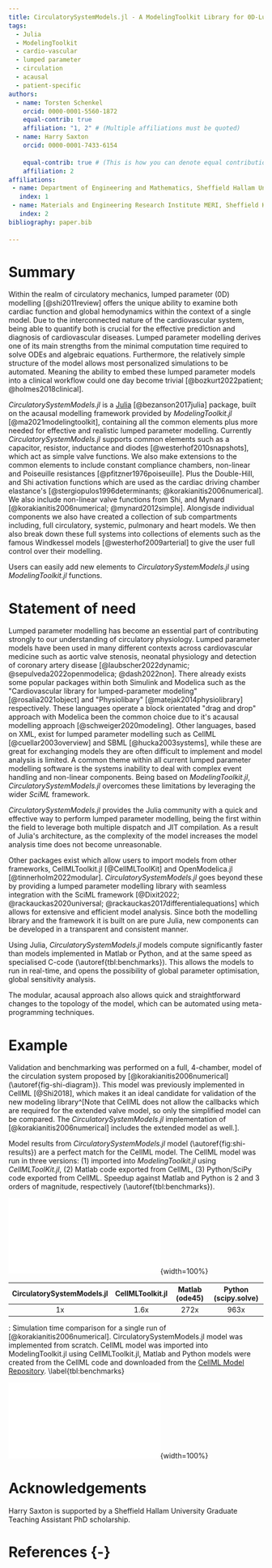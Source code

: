 ```yaml
---
title: CirculatorySystemModels.jl - A ModelingToolkit Library for 0D-Lumped-Parameter Models of the Cardiovascular Circulation
tags:
  - Julia
  - ModelingToolkit
  - cardio-vascular
  - lumped parameter
  - circulation
  - acausal
  - patient-specific
authors:
  - name: Torsten Schenkel
    orcid: 0000-0001-5560-1872 
    equal-contrib: true
    affiliation: "1, 2" # (Multiple affiliations must be quoted)
  - name: Harry Saxton
    orcid: 0000-0001-7433-6154

    equal-contrib: true # (This is how you can denote equal contributions between multiple authors)
    affiliation: 2
affiliations:
 - name: Department of Engineering and Mathematics, Sheffield Hallam University, UK
   index: 1
 - name: Materials and Engineering Research Institute MERI, Sheffield Hallam University, UK
   index: 2
bibliography: paper.bib

---
```


# Summary

Within the realm of circulatory mechanics, lumped parameter (0D)
modelling [@shi2011review] offers the unique ability to examine both
cardiac function and global hemodynamics within the context of a single
model. Due to the interconnected nature of the cardiovascular system,
being able to quantify both is crucial for the effective prediction and
diagnosis of cardiovascular diseases. Lumped parameter modelling derives
one of its main strengths from the minimal computation time required to
solve ODEs and algebraic equations. Furthermore, the relatively simple
structure of the model allows most personalized simulations to be
automated. Meaning the ability to embed these lumped parameter models
into a clinical workflow could one day become trivial
[@bozkurt2022patient; @holmes2018clinical].

_CirculatorySystemModels.jl_ is a [Julia](https://www.julialang.org) [@bezanson2017julia] 
package, built on the acausal modelling framework provided by _ModelingToolkit.jl_
[@ma2021modelingtoolkit], containing all the common elements plus more
needed for effective and realistic lumped parameter modelling. Currently
_CirculatorySystemModels.jl_ supports common elements such as a capacitor,
resistor, inductance and diodes [@westerhof2010snapshots], which act as
simple valve functions. We also make extensions to the common elements
to include constant compliance chambers, non-linear and Poiseuille
resistances [@pfitzner1976poiseuille]. Plus the Double-Hill, and Shi
activation functions which are used as the cardiac driving chamber
elastance's
[@stergiopulos1996determinants; @korakianitis2006numerical].
We also include non-linear valve functions from Shi, and Mynard
[@korakianitis2006numerical; @mynard2012simple].
Alongisde individual components we also have created a collection of sub
compartments including, full circulatory, systemic, pulmonary and heart
models. We then also break down these full systems into collections of
elements such as the famous Windkessel models [@westerhof2009arterial]
to give the user full control over their modelling.

Users can easily add new elements to _CirculatorySystemModels.jl_ 
using _ModelingToolkit.jl_ functions.

# Statement of need

Lumped parameter modelling has become an essential part of contributing
strongly to our understanding of circulatory physiology. Lumped
parameter models have been used in many different contexts across
cardiovascular medicine such as aortic valve stenosis, neonatal
physiology and detection of coronary artery disease
[@laubscher2022dynamic; @sepulveda2022openmodelica; @dash2022non]. There
already exists some popular packages within both Simulink and Modelica
such as the "Cardiovascular library for lumped-parameter modeling"
[@rosalia2021object] and "Physiolibary" [@matejak2014physiolibrary]
respectively. These languages operate a block orientated "drag and
drop" approach with Modelica been the common choice due to it's acausal
modelling approach [@schweiger2020modeling]. Other languages, based on
XML, exist for lumped parameter modelling such as CellML
[@cuellar2003overview] and SBML [@hucka2003systems], while these are
great for exchanging models they are often difficult to implement and
model analysis is limited. A common theme within all current lumped 
parameter modelling software is the systems inability to deal with
complex event handling and non-linear components. 
Being based on _ModelingToolkit.jl_, _CirculatorySystemModels.jl_ overcomes
these limitations by leveraging the wider _SciML_ framework.

_CirculatorySystemModels.jl_
provides the Julia community with a quick and effective way to perform
lumped parameter modelling, being the first within the field to leverage
both multiple dispatch and JIT compilation. As a result of Julia's
architecture, as the complexity of the model increases the model
analysis time does not become unreasonable. 

Other packages exist which
allow users to import models from other frameworks, CellMLToolkit.jl
[@CellMLToolKit] and OpenModelica.jl [@tinnerholm2022modular]. 
_CirculatorySystemModels.jl_ goes beyond these by providing a lumped parameter modelling library
with seamless integration with the SciML framework 
[@Dixit2022; @rackauckas2020universal; @rackauckas2017differentialequations]
which allows for extensive and efficient model analysis.
Since both the modelling library and the framework it is built on are pure Julia,
new components can be developed in a transparent and consistent manner.

Using Julia, _CirculatorySystemModels.jl_ models compute significantly faster
than models implemented in Matlab or Python, and at the same speed as 
specialised C-code (\autoref{tbl:benchmarks}). This allows the models to run in real-time,
and opens the possibility of global parameter optimisation, global sensitivity analysis.

The modular, acausal approach also allows quick and straightforward changes to the
topology of the model, which can be automated using meta-programming techniques.



# Example

Validation and benchmarking was performed on a full, 4-chamber, model of the circulation system
proposed by [@korakianitis2006numerical] (\autoref{fig-shi-diagram}). This model was previously implemented in CellML [@Shi2018],
which makes it an ideal candidate for validation of the new modeling library^[Note that CellML does not allow the callbacks which are required for the
extended valve model, so only the simplified model can be compared. The _CirculatorySystemModels.jl_
implementation of [@korakianitis2006numerical] includes the extended model as well.].


Model results from _CirculatorySystemModels.jl_ model (\autoref{fig:shi-results}) are a perfect match for the CellML model.
The CellML model was run in three versions: (1) imported into _ModelingToolkit.jl_ using _CellMLToolKit.jl_,
(2) Matlab code exported from CellML, (3) Python/SciPy code exported from CellML. 
Speedup against Matlab and Python is 2 and 3 orders of magnitude, respectively (\autoref{tbl:benchmarks}).

![4-chamber, full-circulationmodel from [@korakianitis2006numerical]. Groupings in dashed rectangles are implemented as compound subsystems, which in turn have been composed from individual resistor, compliance, and inertance elements. Ventricles and Atria implemented as time-variable elastances. Both simplified and dynamic, non-linear valve models are implemented. \label{fig-shi-diagram}](fig-shi-diagram.pdf){width=100%}

| CirculatorySystemModels.jl | CellMLToolkit.jl | Matlab (ode45) | Python (scipy.solve) |
|:--------------------:|:----------------:|:--------------:|:--------------------:|
| 1x                   | 1.6x             | 272x           | 963x                 |
: Simulation time comparison for a single run of [@korakianitis2006numerical]. CirculatorySystemModels.jl model was implemented from scratch. CellML model was imported into ModelingToolkit.jl using CellMLToolkit.jl, Matlab and Python models were created from the CellML code and downloaded from the [CellML Model Repository](http://models.cellml.org/exposure/c49d416ae3a5132882e6ea7479ba50f5/ModelMain.cellml/view).  \label{tbl:benchmarks}

![(a-f) Results for simplified model [@korakianitis2006numerical] implemented in _CirculatorySystemModels.jl_. These results match the results from the CellML models (not shown). \label{fig:shi-results}](fig-shi-results.pdf){width=100%}


# Acknowledgements

Harry Saxton is supported by a Sheffield Hallam University Graduate Teaching Assistant PhD scholarship.

# References {-}
